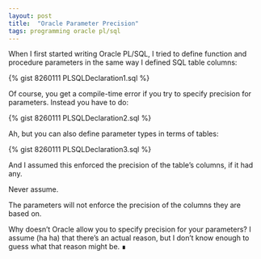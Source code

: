 ```yaml
---
layout: post
title:  "Oracle Parameter Precision"
tags: programming oracle pl/sql
---
```


When I first started writing Oracle PL/SQL, I tried to define function and procedure parameters in the same way I defined SQL table columns:

{% gist 8260111 PLSQLDeclaration1.sql %}

Of course, you get a compile-time error if you try to specify precision for parameters. Instead you have to do:

{% gist 8260111 PLSQLDeclaration2.sql %}

Ah, but you can also define parameter types in terms of tables:

{% gist 8260111 PLSQLDeclaration3.sql %}

And I assumed this enforced the precision of the table’s columns, if it had any. 

Never assume.

The parameters will not enforce the precision of the columns they are based on. 

Why doesn’t Oracle allow you to specify precision for your parameters? I assume (ha ha) that there’s an actual reason, but I don’t know enough to guess what that reason might be. ∎